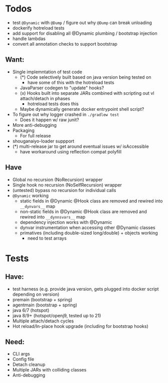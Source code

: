 # Todos

* test `@Dynamic` with `@Dump` / figure out why `@Dump` can break unloading
* dockerify hotreload tests
* add support for disabling all @Dynamic plumbing / bootstrap injection
* handle lambdas
* convert all annotation checks to support bootstrap

## Want:

* Single implemntation of test code
    * (*) Code selectively built based on java version being tested on
        * have some of this with the hotreload tests
    * JavaParser codegen to "update" hooks?
    * (x) Hooks built into separate JARs combined with scripting out vl attach/detach in phases
        * hotreload tests does this
    * Maybe dynamically generate docker entrypoint shell script?
* To figure out why logger crashed in `./gradlew test`
    * Does it happen w/ raw junit?
* More anti-debugging
* Packaging
    * For full release
* shouganaiyo-loader suppport
* (*) multi-release jar to get around eventual issues w/ isAccessible
    * have workaround using reflection compat polyfill


## Have

* Global no recursion (NoRecursion) wrapper
* Single hook no recursion (NoSelfRecursion) wrapper
* (untested) bypass no recursion for individual calls
* `@Dynamic` working
    * static fields in @Dynamic @Hook class are removed and rewired into `__dynvars__` map
    * non-static fields in @Dynamic @Hook class are removed and rewired into `__dynnsvars__` map
    * dependency injection works with @Dynamic
    * dynvar instrumentation when accessing other @Dynamic classes
    * primatives (including double-sized long/double) + objects working
        * need to test arrays

# Tests

## Have:

* test harness (e.g. provide java version, gets plugged into docker script depending on version)
* premain (bootstrap + spring)
* agentmain (bootstrap + spring)
* java 6/7 (hotspot)
* java 8/9+ (hotspot/openj9, tested up to 21)
* Multiple attach/detach cycles
* Hot reload/In-place hook upgrade (including for bootstrap hooks)

## Need:

* CLI args
* Config file
* Detach cleanup
* Multiple JARs with colliding classes
* Anti-debugging

